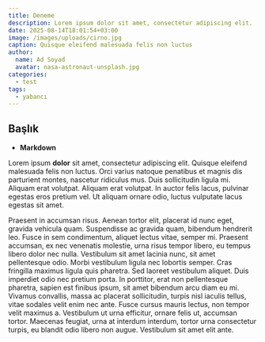 ```yaml
---
title: Deneme
description: Lorem ipsum dolor sit amet, consectetur adipiscing elit.
date: 2025-08-14T18:01:54+03:00
image: /images/uploads/cirno.jpg
caption: Quisque eleifend malesuada felis non luctus
author:
  name: Ad Soyad
  avatar: nasa-astronaut-unsplash.jpg
categories:
  - test
tags:
  - yabancı
---
```


## Başlık

- **Markdown**


Lorem ipsum **dolor** sit amet, consectetur adipiscing elit. Quisque eleifend malesuada felis non luctus. Orci varius natoque penatibus et magnis dis parturient montes, nascetur ridiculus mus. Duis sollicitudin ligula mi. Aliquam erat volutpat. Aliquam erat volutpat. In auctor felis lacus, pulvinar egestas eros pretium vel. Ut aliquam ornare odio, luctus vulputate lacus egestas sit amet.

Praesent in accumsan risus. Aenean tortor elit, placerat id nunc eget, gravida vehicula quam. Suspendisse ac gravida quam, bibendum hendrerit leo. Fusce in sem condimentum, aliquet lectus vitae, semper mi. Praesent accumsan, ex nec venenatis molestie, urna risus tempor libero, eu tempus libero dolor nec nulla. Vestibulum sit amet lacinia nunc, sit amet pellentesque odio. Morbi vestibulum ligula nec lobortis semper. Cras fringilla maximus ligula quis pharetra. Sed laoreet vestibulum aliquet. Duis imperdiet odio nec pretium porta. In porttitor, erat non pellentesque pharetra, sapien est finibus ipsum, sit amet bibendum arcu diam eu mi. Vivamus convallis, massa ac placerat sollicitudin, turpis nisl iaculis tellus, vitae sodales velit enim nec ante. Fusce cursus mauris lectus, non tempor velit maximus a. Vestibulum ut urna efficitur, ornare felis ut, accumsan tortor. Maecenas feugiat, urna at interdum interdum, tortor urna consectetur turpis, eu blandit odio libero non augue. Vestibulum sit amet elit ante.